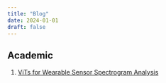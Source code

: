 ```yaml
---
title: "Blog"
date: 2024-01-01
draft: false
---
```


## Academic

1. [ViTs for Wearable Sensor Spectrogram Analysis](/blog/academic/deseptr/deseptr)